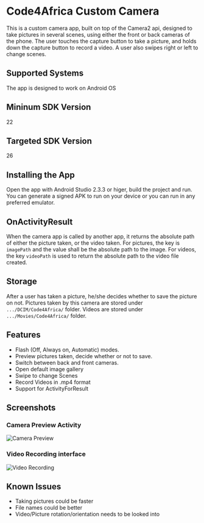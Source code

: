 # Code4Africa Custom Camera
This is a custom camera app, built on top of the Camera2 api,  designed to take pictures in several scenes, using either the front or back cameras of the phone.
The user touches the capture button to take a picture, and holds down the capture button to record a video. A user also swipes right or left to change scenes.

## Supported Systems
The app is designed to work on Android OS

## Mininum SDK Version
22

## Targeted SDK Version
26

## Installing the App
Open the app with Android Studio 2.3.3 or higer, build the project and run.
You can generate a signed APK to run on your device or you can run in any preferred emulator.

## OnActivityResult
When the camera app is called by another app, it returns the absolute path of either the picture taken, or the video taken. For pictures, the key is `imagePath` and the value shall be the absolute path to the image. For videos, the key `videoPath` is used to return the absolute path to the video file created.

## Storage
After a user has taken a picture, he/she decides whether to save the picture on not.
Pictures taken by this camera are stored under `.../DCIM/Code4Africa/` folder.
Videos are stored under `.../Movies/Code4Africa/` folder.

## Features
* Flash (Off, Always on, Automatic) modes.
* Preview pictures taken, decide whether or not to save.
* Switch between back and front cameras.
* Open default image gallery
* Swipe to change Scenes
* Record Videos in .mp4 format
* Support for ActivityForResult

## Screenshots
### Camera Preview Activity
![Camera Preview](https://github.com/SerryJohns/CustomCameraApp/blob/master/img/Screenshot_20170917-010351.png)

### Video Recording interface
![Video Recording](https://github.com/SerryJohns/CustomCameraApp/blob/master/img/Screenshot_20170917-010749.png)

## Known Issues
* Taking pictures could be faster
* File names could be better
* Video/Picture rotation/orientation needs to be looked into
